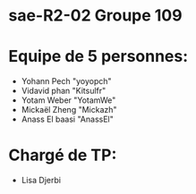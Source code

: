 # sae-R2-02 Groupe 109

# Equipe de 5 personnes:
- Yohann Pech "yoyopch"
- Vidavid phan "Kitsulfr"
- Yotam Weber "YotamWe"
- Mickaël Zheng "Mickazh"
- Anass El baasi "AnassEl"

# Chargé de TP:
- Lisa Djerbi
